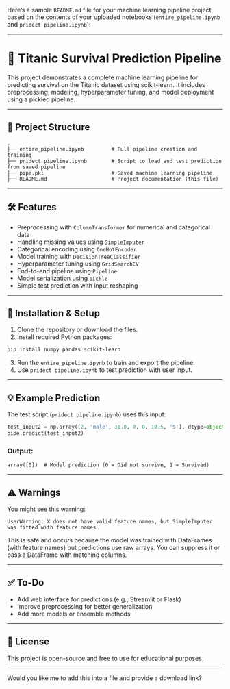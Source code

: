 Here’s a sample `README.md` file for your machine learning pipeline project, based on the contents of your uploaded notebooks (`entire_pipeline.ipynb` and `pridect pipeline.ipynb`):

---

# 🧠 Titanic Survival Prediction Pipeline

This project demonstrates a complete machine learning pipeline for predicting survival on the Titanic dataset using scikit-learn. It includes preprocessing, modeling, hyperparameter tuning, and model deployment using a pickled pipeline.

---

## 📁 Project Structure

```
.
├── entire_pipeline.ipynb         # Full pipeline creation and training
├── pridect pipeline.ipynb        # Script to load and test prediction from saved pipeline
├── pipe.pkl                      # Saved machine learning pipeline
├── README.md                     # Project documentation (this file)
```

---

## 🛠️ Features

* Preprocessing with `ColumnTransformer` for numerical and categorical data
* Handling missing values using `SimpleImputer`
* Categorical encoding using `OneHotEncoder`
* Model training with `DecisionTreeClassifier`
* Hyperparameter tuning using `GridSearchCV`
* End-to-end pipeline using `Pipeline`
* Model serialization using `pickle`
* Simple test prediction with input reshaping

---

## 🧪 Installation & Setup

1. Clone the repository or download the files.
2. Install required Python packages:

```bash
pip install numpy pandas scikit-learn
```

3. Run the `entire_pipeline.ipynb` to train and export the pipeline.
4. Use `pridect pipeline.ipynb` to test prediction with user input.

---

## 💡 Example Prediction

The test script (`pridect pipeline.ipynb`) uses this input:

```python
test_input2 = np.array([2, 'male', 31.0, 0, 0, 10.5, 'S'], dtype=object).reshape(1, 7)
pipe.predict(test_input2)
```

### Output:

```
array([0])  # Model prediction (0 = Did not survive, 1 = Survived)
```

---

## ⚠️ Warnings

You might see this warning:

```
UserWarning: X does not have valid feature names, but SimpleImputer was fitted with feature names
```

This is safe and occurs because the model was trained with DataFrames (with feature names) but predictions use raw arrays. You can suppress it or pass a DataFrame with matching columns.

---

## ✅ To-Do

* Add web interface for predictions (e.g., Streamlit or Flask)
* Improve preprocessing for better generalization
* Add more models or ensemble methods

---

## 📜 License

This project is open-source and free to use for educational purposes.

---

Would you like me to add this into a file and provide a download link?
